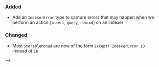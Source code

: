 ### Added

- Add an `IndexerError` type to capture errors that may happen when we perform an
  action (`insert`, `query`, `rewind`) on an indexer


### Changed

- Most `StorableMonad` are now of the form `ExceptT IndexerError IO` instead of
  `IO`

-->
<!--
### Deprecated

- A bullet item for the Deprecated category.

-->
<!--
### Fixed

- A bullet item for the Fixed category.

-->
<!--
### Security

- A bullet item for the Security category.

-->

